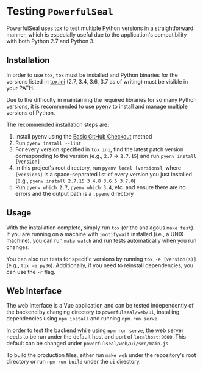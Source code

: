 # Testing `PowerfulSeal`

PowerfulSeal uses [tox](https://github.com/tox-dev/tox) to test multiple Python versions in a straightforward manner, which is especially useful due to the application's compatibility with both Python 2.7 and Python 3.

## Installation
In order to use `tox`, `tox` must be installed and Python binaries for the versions listed in [tox.ini](tox.ini) (2.7, 3.4, 3.6, 3.7 as of writing) must be visible in your PATH.

Due to the difficulty in maintaining the required libraries for so many Python versions, it is recommended to use [pyenv](https://github.com/pyenv/pyenv) to install and manage multiple versions of Python.

The recommended installation steps are:
1. Install pyenv using the [Basic GitHub Checkout](https://github.com/pyenv/pyenv#basic-github-checkout) method
2. Run `pyenv install --list` 
2. For every version specified in `tox.ini`, find the latest patch version corresponding to the version (e.g., `2.7` -> `2.7.15`) and run `pyenv install [version]`
4. In this project's root directory, run `pyenv local [versions]`, where `[versions]` is a space-separated list of every version you just installed (e.g., `pyenv install 2.7.15 3.4.8 3.6.5 3.7.0`)
5. Run `pyenv which 2.7`, `pyenv which 3.4`, etc. and ensure there are no errors and the output path is a `.pyenv` directory 

## Usage

With the installation complete, simply run `tox` (or the analagous `make test`). If you are running on a machine with `inotifywait` installed (i.e., a UNIX machine), you can run `make watch` and run tests automatically when you run changes.

You can also run tests for specific versions by running `tox -e [version(s)]` (e.g., `tox -e py36`). Additionally, if you need to reinstall dependencies, you can use the `-r` flag.

## Web Interface

The web interface is a Vue application and can be tested independently of the backend by changing directory to `powerfulseal/web/ui`, installing dependencies using `npm install` and running `npm run serve`. 

In order to test the backend while using `npm run serve`, the web server needs to be run under the default host and port of `localhost:9000`. This default can be changed under `powerfulseal/web/ui/src/main.js`.

To build the production files, either run `make web` under the repository's root directory or run `npm run build` under the `ui` directory. 